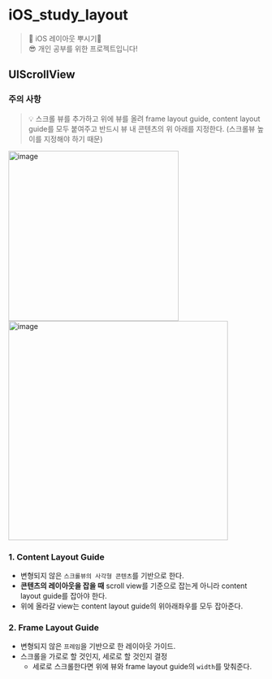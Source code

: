 # iOS_study_layout
> 🍎 iOS 레이아웃 뿌시기💪 <br> 
> 😎  개인 공부를 위한 프로젝트입니다!


## UIScrollView

### 주의 사항

> 💡 스크롤 뷰를 추가하고 위에 뷰를 올려 frame layout guide, content layout guide를 모두 붙여주고
반드시 뷰 내 콘텐츠의 위 아래를 지정한다. (스크롤뷰 높이를 지정해야 하기 때문)

<img width="335" alt="image" src="https://user-images.githubusercontent.com/63438947/160601326-88a43b43-be68-4db3-9427-f6a7c4b25a97.png">
<img width="432" alt="image" src="https://user-images.githubusercontent.com/63438947/160601361-8fe7f77b-ebe8-456a-8cd3-689683edbc5d.png">


### 1. Content Layout Guide

- 변형되지 않은 `스크롤뷰의 사각형 콘텐츠`를 기반으로 한다.
- __콘텐츠의 레이아웃을 잡을 때__ scroll view를 기준으로 잡는게 아니라 content layout guide를 잡아야 한다.
- 위에 올라갈 view는 content layout guide의 위아래좌우를 모두 잡아준다.

### 2. Frame Layout Guide

- 변형되지 않은 `프레임`을 기반으로 한 레이아웃 가이드.
- 스크롤을 가로로 할 것인지, 세로로 할 것인지 결정
    - 세로로 스크롤한다면 위에 뷰와 frame layout guide의 `width`를 맞춰준다.
